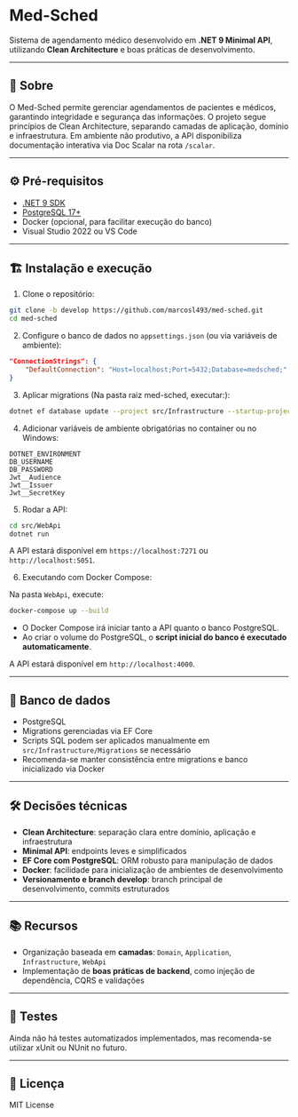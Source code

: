 # Med-Sched

Sistema de agendamento médico desenvolvido em **.NET 9 Minimal API**, utilizando **Clean Architecture** e boas práticas de desenvolvimento.

---

## 📝 Sobre

O Med-Sched permite gerenciar agendamentos de pacientes e médicos, garantindo integridade e segurança das informações. O projeto segue princípios de Clean Architecture, separando camadas de aplicação, domínio e infraestrutura.
Em ambiente não produtivo, a API disponibiliza documentação interativa via Doc Scalar na rota `/scalar`.

---

## ⚙️ Pré-requisitos

* [.NET 9 SDK](https://dotnet.microsoft.com/en-us/download/dotnet/9.0)
* [PostgreSQL 17+](https://www.postgresql.org/download/)
* Docker (opcional, para facilitar execução do banco)
* Visual Studio 2022 ou VS Code

---

## 🏗️ Instalação e execução

1. Clone o repositório:

```bash
git clone -b develop https://github.com/marcosl493/med-sched.git
cd med-sched
```

2. Configure o banco de dados no `appsettings.json` (ou via variáveis de ambiente):

```json
"ConnectionStrings": {
    "DefaultConnection": "Host=localhost;Port=5432;Database=medsched;"
}
```

3. Aplicar migrations (Na pasta raiz med-sched, executar:):

```bash
dotnet ef database update --project src/Infrastructure --startup-project  src/WebApi
```

4. Adicionar variáveis de ambiente obrigatórias no container ou no Windows:
```
DOTNET_ENVIRONMENT
DB_USERNAME
DB_PASSWORD
Jwt__Audience
Jwt__Issuer
Jwt__SecretKey
```
5. Rodar a API:

```bash
cd src/WebApi
dotnet run
```

A API estará disponível em `https://localhost:7271` ou `http://localhost:5051`.

6. Executando com Docker Compose:

Na pasta `WebApi`, execute:

```bash
docker-compose up --build
```

* O Docker Compose irá iniciar tanto a API quanto o banco PostgreSQL.
* Ao criar o volume do PostgreSQL, o **script inicial do banco é executado automaticamente**.

A API estará disponível em `http://localhost:4000`.

---

## 💾 Banco de dados

* PostgreSQL
* Migrations gerenciadas via EF Core
* Scripts SQL podem ser aplicados manualmente em `src/Infrastructure/Migrations` se necessário
* Recomenda-se manter consistência entre migrations e banco inicializado via Docker

---

## 🛠️ Decisões técnicas

* **Clean Architecture**: separação clara entre domínio, aplicação e infraestrutura
* **Minimal API**: endpoints leves e simplificados
* **EF Core com PostgreSQL**: ORM robusto para manipulação de dados
* **Docker**: facilidade para inicialização de ambientes de desenvolvimento
* **Versionamento e branch develop**: branch principal de desenvolvimento, commits estruturados

---

## 📚 Recursos

* Organização baseada em **camadas**: `Domain`, `Application`, `Infrastructure`, `WebApi`
* Implementação de **boas práticas de backend**, como injeção de dependência, CQRS e validações

---

## 🧪 Testes

Ainda não há testes automatizados implementados, mas recomenda-se utilizar xUnit ou NUnit no futuro.

---

## 📄 Licença

MIT License
